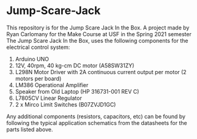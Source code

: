 # Jump-Scare-Jack
This repository is for the Jump Scare Jack In the Box. A project made by Ryan Carlomany for the Make Course at USF in the Spring 2021 semester
The Jump Scare Jack In the Box, uses the following components for the electrical control system:
  1. Arduino UNO
  2. 12V, 40rpm, 40 kg-cm DC motor (A58SW31ZY)
  3. L298N Motor Driver with 2A continuous current output per motor (2 motors per board)
  4. LM386 Operational Amplifier
  5. Speaker from Old Laptop (HP 316731-001 REV C)
  6. L7805CV Linear Regulator
  7. 2 x Mirco Limit Switches (B07ZVJD1GC)

Any additional components (resistors, capacitors, etc) can be found by following the typical application schematics from the datasheets for the parts listed above.

